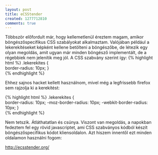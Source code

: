 ```yaml
---
layout: post
title: eCSStender
created: 1277712810
comments: true
---
```

Többször előfordult már, hogy kellemetlenül éreztem magam, amikor böngészőspecifikus CSS szabályokat alkalmaztam. Valójában például a lekerekítéseket képként kellene betölteni a böngészőbe, de létezik egy olyan megoldás, amit ugyan már minden böngésző implementált, de a régebbiek nem jelenítik meg jól. A CSS szabvány szerint így:
{% highlight html %}
.lekerekites {  
  border-radius: 10px;
}  
{% endhighlight %}

Ehhez sajnos hacket kellett használnom, mivel még a legfrissebb firefox sem rajzolja ki a kerekítést:

{% highlight html %}
.lekerekites {  
  border-radius: 10px;
  -moz-border-radius: 10px;
  -webkit-border-radius: 10px;
}  
{% endhighlight %}

Nem tetszik. Átláthatatlan és csúnya. Viszont van megoldás, a napokban fedeztem fel egy rövid javascriptet, ami CSS szabványos kódból készít böngészőspecifikus kódot kliensoldalon. Azt hiszem innentől ezt minden oldalamon használni fogom:

http://ecsstender.org/
